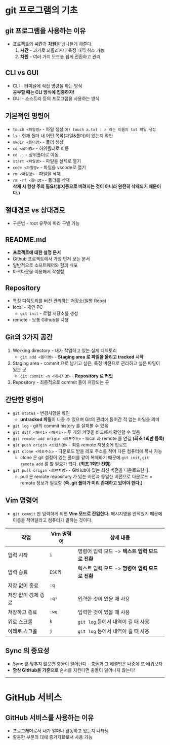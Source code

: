 # git 프로그램의 기초

## git 프로그램을 사용하는 이유
* 프로젝트의 **시간**과 **차원**을 넘나들게 해준다.
   1. **시간** - 과거로 되돌리거나 특정 내역 취소 가능
   2. **차원** - 여러 가지 모드를 쉽게 전환하고 관리

## CLI vs GUI
* CLI - 터미널에 직접 명령을 하는 방식<br/>
    **공부할 때는 CLI 방식에 집중하자!**
* GUI - 소스트리 등의 프로그램을 사용하는 방식

## 기본적인 명령어
* `touch <파일명>` - 파일 생성 
  `예) touch a.txt : a 라는 이름의 txt 파일 생성`
* `ls` - 현재 폴더 내 어떤 목록(파일&폴더)이 있는지 확인
* `mkdir <폴더명>` - 폴더 생성
* `cd <폴더명>` - 하위폴더로 이동
* `cd ..` - 상위폴더로 이동
* `start <파일명>` - 파일을 실제로 열기
* `code <파일명>` - 파일을 vscode로 열기
* `rm <파일명>` - 파일을 삭제
* `rm -rf <폴더명>` - 폴더를 삭제<br/>
**삭제 시 항상 주의 필요!(휴지통으로 버려지는 것이 아니라 완전히 삭제되기 때문이다.)**

## 절대경로 vs 상대경로
* 구분법 - root 유무에 따라 구별 가능

## README.md
* **프로젝트에 대한 설명 문서**
* Github 프로젝트에서 가장 먼저 보는 문서
* 일반적으로 소프트웨어와 함께 배포
* 마크다운을 이용해서 작성함

## Repository
* 특정 디렉토리를 버전 관리하는 저장소(일명 Repo)
* local - 개인 PC<br/>
    * `git init` - 로컬 저장소를 생성
* remote - 보통 Github을 사용

## Git의 3가지 공간
1. Working directory - 내가 작업하고 있는 실제 디렉토리<br/>
   * `git add <폴더명>` - **Staging area 로 파일을 올리고 tracked 시작**
2. Staging area - commit 으로 남기고 싶은, 특정 버전으로 관리하고 싶은 파일이 있는 곳
   * `git commit -m <메시지명>` - **Repository 로 커밋**
3. Repository - 최종적으로 commit 들이 저장되는 곳

## 간단한 명령어
* `git status` - 변경사항을 확인
   * **untracked 파일**이 나올 수 있으며 Git의 관리에 들어간 적 없는 파일을 의미
* `git log` - git의 commit history 를 살펴볼 수 있음
* `git diff <해시1> <해시2>` - 두 개의 커밋을 비교해서 확인할 수 있음
* `git remote add origin <레포주소>` - local 과 remote 를 연결 **(최초 1회만 등록)**
* `git push origin <브랜치명>` - 최종 remote 저장소에 업로드
* `git clone <레포주소>` - 다운로드 받을 레포 주소를 적어 다른 컴퓨터에 복사 가능
   * clone 은 git 설정이 있는 폴더를 같이 복제하기 때문에 `git init`, `git remote add` 를 할 필요가 없다. **(최초 1회만 진행)**
* `git pull origin <브랜치명>` - GitHub에 있는 최신 버전을 다운로드한다.
   * pull 은 remote repository 가 있는 버전과 동일한 버전으로 다운로드 = remote 정보가 필요함 **(즉 .git 폴더가 미리 존재하고 있어야 한다.)**

## Vim 명령어
* `git commit` 만 입력하게 되면 **Vim 모드로 진입한다.** 메시지명을 안적었기 때문에 이름을 적어달라고 컴퓨터가 말하는 것이다.<br>

|작업|Vim 명령어|상세 내용|
|-----|---|-----------|
|입력 시작|`i`|명령어 입력 모드 -> **텍스트 입력 모드로 전환**|
|입력 종료|`ESC키`|텍스트 입력 모드 -> **명령어 입력 모드로 전환**|
|저장 없이 종료|`:q`||
|저장 없이 강제 종료|`:q!`|입력한 것이 있을 때 사용|
|저장하고 종료|`:wq`|입력한 것이 있을 때 사용|
|위로 스크롤|`k`|`git log` 등에서 내역이 길 때 사용|
|아래로 스크롤|`j`|`git log` 등에서 내역이 길 때 사용|

## Sync 의 중요성
* Sync 를 맞추지 않으면 충돌이 일어난다 - 충돌과 그 해결법은 나중에 또 배워보자
* **항상 GitHub을 기준**으로 순서를 지킨다면 충돌이 일어나지 않는다!

--------------------

# GitHub 서비스

## GitHub 서비스를 사용하는 이유
* 프로그래머로서 내가 얼마나 활동하고 있는지 나타냄
* 활동한 부분의 대해 증거자료로서 사용 가능